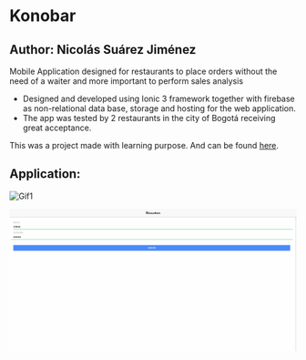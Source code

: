 # Konobar

## Author: Nicolás Suárez Jiménez

Mobile Application designed for restaurants to place orders without the need of a waiter and more important to perform sales analysis
- Designed and developed using Ionic 3 framework together with firebase as non-relational data base, storage and hosting for the web application.
- The app was tested by 2 restaurants in the city of Bogotá receiving great acceptance.

This was a project made with learning purpose. And can be found [here](https://konobar-d81aa.firebaseapp.com/). 

## Application: 

![Gif1](https://github.com/nicolas-suarez-97/Konobar/blob/master/AppGif.gif)

![Gif1](https://github.com/nicolas-suarez-97/Konobar/blob/master/AppGif2.gif)
